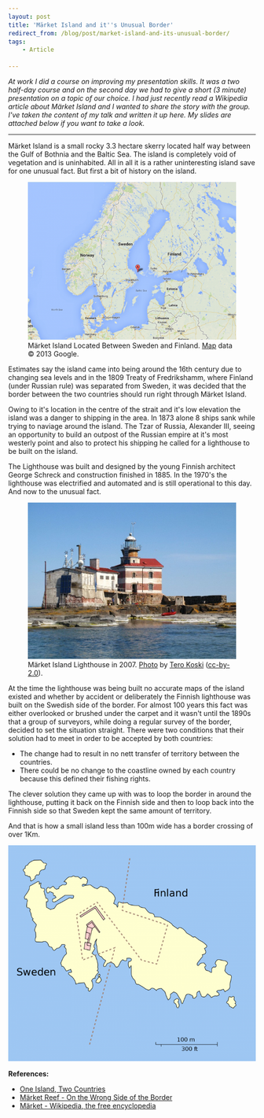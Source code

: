 ```yaml
---
layout: post
title: 'Märket Island and it''s Unusual Border'
redirect_from: /blog/post/market-island-and-its-unusual-border/
tags:
    - Article

---
```

_At work I did a course on improving my presentation skills. It was a two half-day course and on the second day we had to give a short (3 minute) presentation on a topic of our choice. I had just recently read a Wikipedia article about Märket Island and I wanted to share the story with the group. I've taken the content of my talk and written it up here. My slides are attached below if you want to take a look._
***
Märket Island is a small rocky 3.3 hectare skerry located half way between the Gulf of Bothnia and the Baltic Sea. The island is completely void of vegetation and is uninhabited. All in all it is a rather uninteresting island save for one unusual fact. But first a bit of history on the island.

<figure markdown="1">
<img alt="Märket Island Map" src="/media/market-island/market-map.png" />
<figcaption markdown="1">
Märket Island Located Between Sweden and Finland. <a href="https://www.google.ie/maps/preview#!q=M%C3%A4rket+Island&data=!1m4!1m3!1d4729346!2d20.0515832!3d61.0735697!4m15!2m14!1m13!1s0x46601f96e1c8216f%3A0xe88e2be000b9da32!3m8!1m3!1d4911596!2d20.4285145!3d59.846026!3m2!1i1522!2i919!4f13.1!4m2!3d60.3009463!4d19.1321982">Map</a> data © 2013 Google.
</figcaption>
</figure>

Estimates say the island came into being around the 16th century due to changing sea levels and in the 1809 Treaty of Fredrikshamm, where Finland (under Russian rule) was separated from Sweden, it was decided that the border between the two countries should run right through Märket Island.

Owing to it's location in the centre of the strait and it's low elevation the island was a danger to shipping in the area. In 1873 alone 8 ships sank while trying to naviage around the island. The Tzar of Russia, Alexander III, seeing an opportunity to build an outpost of the Russian empire at it's most westerly point and also to protect his shipping he called for a lighthouse to be built on the island.

The Lighthouse was built and designed by the young Finnish architect George Schreck and construction finished in 1885. In the 1970's the lighthouse was electrified and automated and is still operational to this day. And now to the unusual fact.

<figure markdown="1">
<img alt="Märket Island Lighthouse" src="/media/market-island/540177858-e7610b0446-o.jpg" />
<figcaption markdown="1">
Märket Island Lighthouse in 2007. <a href="http://flickr.com/photos/8699611@N05/540177858">Photo</a> by <a href="https://secure.flickr.com/photos/tt_koski/">Tero Koski</a> (<a href="https://creativecommons.org/licenses/by/2.0/">cc-by-2.0</a>).
</figcaption>
</figure>

At the time the lighthouse was being built no accurate maps of the island existed and whether by accident or deliberately the Finnish lighthouse was built on the Swedish side of the border. For almost 100 years this fact was either overlooked or brushed under the carpet and it wasn't until the 1890s that a group of surveyors, while doing a regular survey of the border, decided to set the situation straight. There were two conditions that their solution had to meet in order to be accepted by both countries:

* The change had to result in no nett transfer of territory between the countries.
* There could be no change to the coastline owned by each country because this defined their fishing rights.

The clever solution they came up with was to loop the border in around the lighthouse, putting it back on the Finnish side and then to loop back into the Finnish side so that Sweden kept the same amount of territory.

And that is how a small island less than 100m wide has a border crossing of over 1Km.

![Märket_Island_border_map](/media/market-island/market-island-border-map.png)

<b>References:</b>

* [One Island, Two Countries](http://opinionator.blogs.nytimes.com/2012/04/24/one-island-two-countries/)
* [Märket Reef - On the Wrong Side of the Border](http://www.lighthousedigest.com/Digest/StoryPage.cfm?StoryKey=2399)
* [Märket - Wikipedia, the free encyclopedia](https://en.wikipedia.org/wiki/Market_Island)

<script async class="speakerdeck-embed" data-id="92aa00b04c750131232f460100029ad2" data-ratio="1.33333333333333" src="//speakerdeck.com/assets/embed.js"></script>
